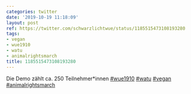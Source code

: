 ```yaml
---
categories: twitter
date: '2019-10-19 11:18:09'
layout: post
ref: https://twitter.com/schwarzlichtwue/status/1185515473108193280
tags:
- vegan
- wue1910
- watu
- animalrightsmarch
title: 1185515473108193280
---
```

Die Demo zählt ca. 250 Teilnehmer\*innen [#wue1910](/t/wue1910) [#watu](/t/watu) [#vegan](/t/vegan) [#animalrightsmarch](/t/animalrightsmarch)